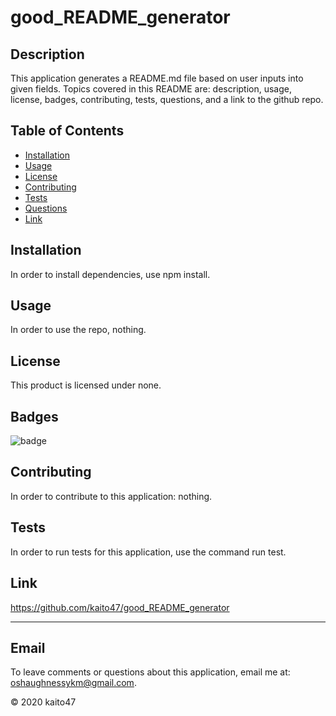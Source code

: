 
# good_README_generator
    
## Description 

This application generates a README.md file based on user inputs into given fields. Topics covered in this README are: description, usage, license, badges, contributing, tests, questions, and a link to the github repo. 

## Table of Contents
* [Installation](#installation)
* [Usage](#usage)
* [License](#license)
* [Contributing](#contributing)
* [Tests](#tests)
* [Questions](#email)
* [Link](#link)

## Installation 

In order to install dependencies, use npm install.
    
## Usage

In order to use the repo, nothing.

## License

This product is licensed under none.

## Badges

![badge](https://img.shields.io/badge/dependencies-inquirer-yellowgreen)

## Contributing

In order to contribute to this application: nothing.

## Tests

In order to run tests for this application, use the command run test.

## Link

https://github.com/kaito47/good_README_generator

----
## Email
To leave comments or questions about this application, email me at: oshaughnessykm@gmail.com.

© 2020 kaito47